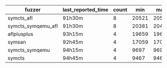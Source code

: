 | fuzzer             | last_reported_time | count  | min   | max   | mean          | median     |
| ------------------ | ------------------ | ------ | ----- | ----- | ------------- | ---------- |
| symcts_afl         | 91h30m             | 8      | 20521 | 20590 | 20555.5       | 20555.5    |
| symcts_symqemu_afl | 91h30m             | 8      | 20381 | 20401 | 20391.0       | 20391.0    |
| aflplusplus        | 93h15m             | 4      | 19659 | 19659 | 19659.0       | 19659.0    |
| symsan             | 92h45m             | 4      | 17059 | 17059 | 17059.0       | 17059.0    |
| symcts_symqemu     | 94h15m             | 4      | 9697  | 9697  | 9697.0        | 9697.0     |
| symcts             | 94h45m             | 4      | 9467  | 9467  | 9467.0        | 9467.0     |
